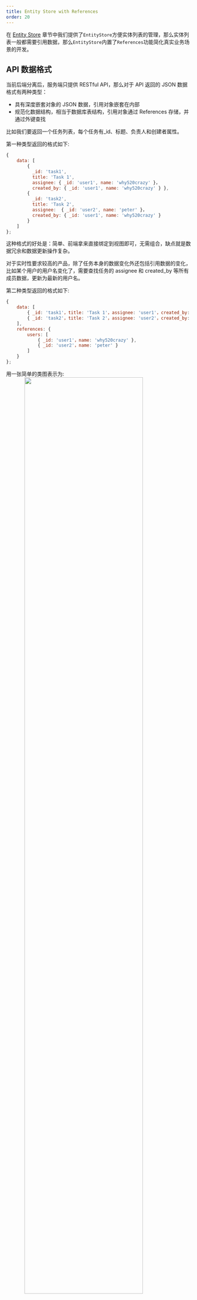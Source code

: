 ```yaml
---
title: Entity Store with References
order: 20
---
```


在 [Entity Store](guides/advanced/entity-store) 章节中我们提供了`EntityStore`方便实体列表的管理，那么实体列表一般都需要引用数据，那么`EntityStore`内置了`References`功能简化真实业务场景的开发。

## API 数据格式
当前后端分离后，服务端只提供 RESTful API，那么对于 API 返回的 JSON 数据格式有两种类型：
- 具有深度嵌套对象的 JSON 数据，引用对象嵌套在内部
- 规范化数据结构，相当于数据库表结构，引用对象通过 References 存储，并通过外键查找

比如我们要返回一个任务列表，每个任务有_id、标题、负责人和创建者属性。

第一种类型返回的格式如下:
```js
{
    data: [
        { 
          _id: 'task1',
          title: 'Task 1',
          assignee: { _id: 'user1', name: 'why520crazy' }，
          created_by: { _id: 'user1', name: 'why520crazy' } },
        {
          _id: 'task2',
          title: 'Task 2',
          assignee:  { _id: 'user2', name: 'peter' }，
          created_by: { _id: 'user1', name: 'why520crazy' } 
        }
    ]
};
```
这种格式的好处是：简单、前端拿来直接绑定到视图即可，无需组合，缺点就是数据冗余和数据更新操作复杂。

<alert>对于实时性要求较高的产品，除了任务本身的数据变化外还包括引用数据的变化，比如某个用户的用户名变化了，需要查找任务的 assignee 和 created_by 等所有成员数据，更新为最新的用户名。</alert>

第二种类型返回的格式如下:
```js
{
    data: [
        { _id: 'task1'，title: 'Task 1'，assignee: 'user1'，created_by: 'user1' },
        { _id: 'task2'，title: 'Task 2'，assignee: 'user2'，created_by: 'user1' }
    ],
    references: {
        users: [
            { _id: 'user1'，name: 'why520crazy' },
            { _id: 'user2'，name: 'peter' }
        ]
    }
};
```
用一张简单的类图表示为:
<img src="assets/images/entity-store-references.png" width="80%" height="80%" style="padding-left: 10%;"  />

这种数据格式解决了数据冗余的问题，同时更新数据变得更容易，缺点就是引用数据需要组合才可以在视图中展示，现代的状态管理框架更推荐使用规范化数据结构，即使服务端返回的是嵌套对象，我们也可以通过 [normalizr](https://github.com/paularmstrong/normalizr) 等工具进行转换。


## 创建带 References 的 EntityStore
通过上述的示例可以看出，规范化数据结构的缺点是需要组合才可以使用，同时增删改查都需要更新引用数据，那么`EntityStore`可以很好的帮助我们处理相关工作，首先需要定义一个`TasksReferences`，此示例中任务的引用对象只有用户，不管是创建者还是负责人都指向用户，和创建`EntityStore`一样，需要继承`EntityStore`，同时需要传入`TasksReferences`的泛型。

```ts
// tasks.store.ts
import { Injectable } from '@angular/core';
import { Action，EntityState，EntityStore，OnCombineRefs，ReferencesIdDictionary } from '@tethys/store';
import { of } from 'rxjs';
import { tap } from 'rxjs/operators';

export interface User {
    _id: string;
    name: string;
}

export interface Task {
    _id: string;
    title: string;
    assignee: string;
    created_by: string;
}

export interface TasksReferences {
    users: User[];
}

interface TasksState extends EntityState<Task，TasksReferences> {}

@Injectable({ providedIn: 'root' })
export class TasksStore extends EntityStore<TasksState, Task, TasksReferences> {
    constructor() {
        super({ entities: [] });
    }
}
```

## 初始化

与`EntityStore`的初始化相似，唯一区别就是获取数据后，通过`store.initializeWithReferences()`完成数据的初始化，传入任务列表和引用对象。

```ts
import { Injectable } from '@angular/core';
import { Action, EntityState, EntityStore, OnCombineRefs, ReferencesIdDictionary } from '@tethys/store';
import { of } from 'rxjs';
import { tap } from 'rxjs/operators';

export interface User {
    _id: string;
    name: string;
}

export interface Task {
    _id: string;
    title: string;
    assignee: string;
    created_by: string;
}

export interface TasksReferences {
    users: User[];
}

interface TasksState extends EntityState<Task, TasksReferences> {}

@Injectable({ providedIn: 'root' })
export class TasksStore extends EntityStore<TasksState, Task, TasksReferences> {
    constructor() {
        super({ entities: [] });
    }

    @Action()
    fetchTasks() {
        const data = {
            tasks: [{ _id: 'task1', title: 'Task 1', assignee: 'user1', created_by: 'user1' }],
            references: {
                users: [
                    { _id: 'user1', name: 'why520crazy' },
                    { _id: 'user2', name: 'peter' }
                ]
            }
        };
        return of(data).pipe(
            tap((data) => {
                this.initializeWithReferences(data.tasks, data.references);
            })
        );
    }
}

```

## 获取带引用的列表数据
可以通过提供了`store.entitiesWithRefs$`获取带引用实体数据流，对于本示例来说，视图需要展示任务的负责人名称而不是一个用户唯一标识，那么组合数据需要实现`OnCombineRefs`接口的`onCombineRefs`函数，推荐把数据存放在`task.refs: { assignee: User; created_by: User;}`对象上，这样在模板中即可使用`task.refs.assignee.name`进行数据的绑定。


<alert>当然我们也可以单独把引用数据的 map 存储起来，然后在模板中通过绑定 map 数据。</alert>

```ts
import { Injectable } from '@angular/core';
import { Action, EntityState, EntityStore, OnCombineRefs, ReferencesIdDictionary } from '@tethys/store';
import { of } from 'rxjs';
import { tap } from 'rxjs/operators';

export interface User {
    _id: string;
    name: string;
}

export interface Task {
    _id: string;
    title: string;
    assignee: string;
    created_by: string;
    refs?: {
        assignee: User;
        created_by: User;
    };
}

export interface TasksReferences {
    users: User[];
}

interface TasksState extends EntityState<Task, TasksReferences> {}

@Injectable({ providedIn: 'root' })
export class TasksStore extends EntityStore<TasksState, Task, TasksReferences> implements OnCombineRefs<Task, TasksReferences> {
    constructor() {
        super({entities: [] });
    }

    onCombineRefs(entity: Task, referencesIdMap: ReferencesIdDictionary<TasksReferences>, references?: TasksReferences): void {
        entity.refs.assignee = referencesIdMap.users[entity.assignee];
        entity.refs.created_by = referencesIdMap.users[entity.created_by];
    }

    @Action()
    fetchTasks() {
        ...
    }
}
```

<alert>为了提升前端组合 Reference 数据的性能，Entity 内部会维护所有引用列表数据的 Map 和 原始数据，onCombineRefs 函数的第二个参数存储的是所有引用数据的 Map，第三个参数是原始的 References 数据。</alert>

## 引用数据 Id Key 设置

对于`Reference`的获取和查找需要明确唯一标识的键，默认为`_id`，如果用户列表的唯一标识是`uid`或者其他字段，那么就需要通过构造函数的第二个参数传入`referencesIdKeys`进行设置

```ts
@Injectable({ providedIn: 'root' })
export class TasksStore extends EntityStore<TasksState, Task, TasksReferences> implements OnCombineRefs<Task, TasksReferences> {
    constructor() {
        super({ entities: []}, { referencesIdKeys: { users: 'uid' } });
    }
    ...
```

## 添加
通过`addWithReferences`函数添加单个或者多个实体，第二个参数传入 References。
```ts
/**
  * Add an entity or entities to the store with references.
  *
  * @example
  * this.store.addWithReferences(Entity, EntityReferences);
  * this.store.addWithReferences([Entity, Entity], EntityReferences);
  * this.store.addWithReferences(Entity, EntityReferences, { prepend: true });
*/
addWithReferences(entity: TEntity | TEntity[], references: Partial<TReferences>, addOptions?:EntityAddOptions)
```
## 更新
使用`updateWithReferences`函数修改单个或者多个实体。
```ts
/**
  *
  * Update an entity or entities in the store with references.
  *
  * @example
  * this.store.updateWithReferences(3, {
  *   name: 'New Name'
  * }, references);
  *
  *  this.store.updateWithReferences(3, entity => {
  *    return {
  *      ...entity,
  *      name: 'New Name'
  *    }
  *  }, references);
  *
  * this.store.updateWithReferences([1,2,3], {
  *   name: 'New Name'
  * }, references);
*/
updateWithReferences(idsOrFn: Id | Id[] | null, newStateOrFn: ((entity: Readonly<TEntity>) => Partial<TEntity>) | Partial<TEntity>, references: TReferences): void
```
